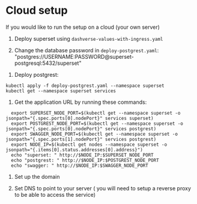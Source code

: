 # Cloud setup

If you would like to run the setup on a cloud (your own server)

1. Deploy superset using `dashverse-values-with-ingress.yaml`

1. Change the database password in `deploy-postgrest.yaml`:
"postgres://USERNAME:PASSWORD@superset-postgresql:5432/superset"
<!-- TODO: update the password during the deployment and automatically replace with generated secrets -->

1. Deploy postgrest:

```shell
kubectl apply -f deploy-postgrest.yaml --namespace superset
kubectl get --namespace superset services
```

1. Get the application URL by running these commands:

```shell
  export SUPERSET_NODE_PORT=$(kubectl get --namespace superset -o jsonpath="{.spec.ports[0].nodePort}" services superset)
  export POSTGREST_NODE_PORT=$(kubectl get --namespace superset -o jsonpath="{.spec.ports[0].nodePort}" services postgrest)
  export SWAGGER_NODE_PORT=$(kubectl get --namespace superset -o jsonpath="{.spec.ports[1].nodePort}" services postgrest)
  export NODE_IP=$(kubectl get nodes --namespace superset -o jsonpath="{.items[0].status.addresses[0].address}")
  echo "superset: " http://$NODE_IP:$SUPERSET_NODE_PORT
  echo "postgrest: " http://$NODE_IP:$POSTGREST_NODE_PORT
  echo "swagger: " http://$NODE_IP:$SWAGGER_NODE_PORT
```

1. Set up the domain

1. Set DNS to point to your server ( you will need to setup a reverse proxy to be able to access the service)
